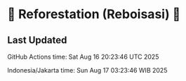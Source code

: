 
# 🌳 Reforestation (Reboisasi) 🌲

## Last Updated

GitHub Actions time: Sat Aug 16 20:23:46 UTC 2025

Indonesia/Jakarta time: Sun Aug 17 03:23:46 WIB 2025
